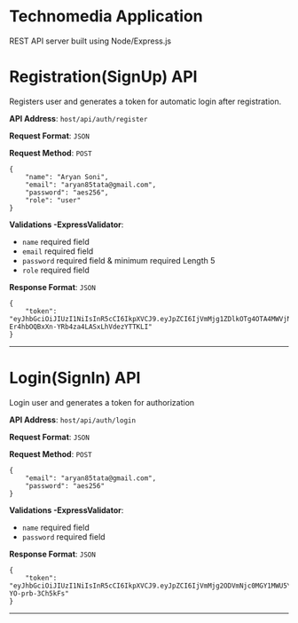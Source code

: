 # Technomedia Application
REST API server built using Node/Express.js

# Registration(SignUp) API
Registers user and generates a token for automatic login after registration.

**API Address**: `host/api/auth/register`

**Request Format**: `JSON`

**Request Method**: `POST`

```
{
    "name": "Aryan Soni",
    "email": "aryan85tata@gmail.com",
    "password": "aes256",
    "role": "user"
}
```
**Validations -ExpressValidator**:
- `name` required field
- `email` required field
- `password` required field & minimum required Length 5
- `role` required field

**Response Format**: `JSON`
```
{
    "token": "eyJhbGciOiJIUzI1NiIsInR5cCI6IkpXVCJ9.eyJpZCI6IjVmMjg1ZDlkOTg4OTA4MWVjNDQ4OWVlZiIsImlhdCI6MTU5NjQ4MDkyNiwiZXhwIjoxNTk2ODQwOTI2fQ.eTuk5C2-Er4hbOQBxXn-YRb4za4LASxLhVdezYTTKLI"
}
```
<hr/>

# Login(SignIn) API
Login user and generates a token for authorization

**API Address**: `host/api/auth/login`

**Request Format**: `JSON`

**Request Method**: `POST`

```
{
    "email": "aryan85tata@gmail.com",
    "password": "aes256"
}
```
**Validations -ExpressValidator**:
- `name` required field
- `password` required field

**Response Format**: `JSON`
```
{
    "token": "eyJhbGciOiJIUzI1NiIsInR5cCI6IkpXVCJ9.eyJpZCI6IjVmMjg2ODVmNjc0MGY1MWU5Y2ZjM2ExZSIsImlhdCI6MTU5NjQ4NDAwNSwiZXhwIjoxNTk2ODQ0MDA1fQ.BaunpHWG1spxd54E2fDr6Ks1_qXZ-YO-prb-3Ch5kFs"
}
```
<hr/>
